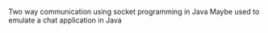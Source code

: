 Two way communication using socket programming in Java
Maybe used to emulate a chat application in Java

